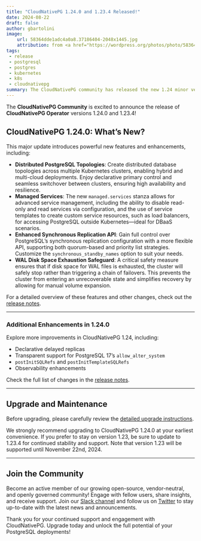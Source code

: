 ```yaml
---
title: "CloudNativePG 1.24.0 and 1.23.4 Released!"
date: 2024-08-22
draft: false
author: gbartolini
image:
    url: 58364dde1adc4a0a8.37186404-2048x1445.jpg
    attribution: from <a href="https://wordpress.org/photos/photo/58364dde1a/">Saurabh</a>
tags:
 - release
 - postgresql
 - postgres
 - kubernetes
 - k8s
 - cloudnativepg
summary: The CloudNativePG community has released the new 1.24 minor version and a new update for the supported 1.23 version of the CloudNativePG operator.
---
```



The **CloudNativePG Community** is excited to announce the release of
**CloudNativePG Operator** versions 1.24.0 and 1.23.4!

## CloudNativePG 1.24.0: What’s New?

This major update introduces powerful new features and enhancements, including:

- **Distributed PostgreSQL Topologies**: Create distributed database topologies
  across multiple Kubernetes clusters, enabling hybrid and multi-cloud
  deployments. Enjoy declarative primary control and seamless switchover between
  clusters, ensuring high availability and resilience.
- **Managed Services**: The new `managed.services` stanza allows for advanced
  service management, including the ability to disable read-only and read
  services via configuration, and the use of service templates to create custom
  service resources, such as load balancers, for accessing PostgreSQL outside
  Kubernetes—ideal for DBaaS scenarios.
- **Enhanced Synchronous Replication API**: Gain full control over PostgreSQL’s
  synchronous replication configuration with a more flexible API, supporting
  both quorum-based and priority list strategies. Customize the
  `synchronous_standby_names` option to suit your needs.
- **WAL Disk Space Exhaustion Safeguard**: A critical safety measure ensures
  that if disk space for WAL files is exhausted, the cluster will safely stop
  rather than triggering a chain of failovers. This prevents the cluster from
  entering an unrecoverable state and simplifies recovery by allowing for manual
  volume expansion.

For a detailed overview of these features and other changes, check out the
[release notes](https://cloudnative-pg.io/documentation/1.24/release_notes/v1.24/).

---

### Additional Enhancements in 1.24.0

Explore more improvements in CloudNativePG 1.24, including:

- Declarative delayed replicas
- Transparent support for PostgreSQL 17’s `allow_alter_system`
- `postInitSQLRefs` and `postInitTemplateSQLRefs`
- Observability enhancements

Check the full list of changes in the
[release notes](https://cloudnative-pg.io/documentation/1.24/release_notes/v1.24/).

---

## Upgrade and Maintenance

Before upgrading, please carefully review the
[detailed upgrade instructions](https://cloudnative-pg.io/documentation/1.24/installation_upgrade/#upgrading-to-1240-or-1234).

We strongly recommend upgrading to CloudNativePG 1.24.0 at your earliest
convenience. If you prefer to stay on version 1.23, be sure to update to 1.23.4
for continued stability and support. Note that version 1.23 will be supported
until November 22nd, 2024.

---

## Join the Community

Become an active member of our growing open-source, vendor-neutral, and openly
governed community! Engage with fellow users, share insights, and receive
support. Join our [Slack channel](https://join.slack.com/t/cloudnativepg/shared_invite/zt-2ij5hagfo-B04EQ9DUlGFzD6GEHDqE0g)
and follow us on [Twitter](https://twitter.com/CloudNativePg) to stay
up-to-date with the latest news and announcements.

Thank you for your continued support and engagement with CloudNativePG. Upgrade
today and unlock the full potential of your PostgreSQL deployments!

<!--
## About CloudNativePG

[CloudNativePG](https://cloudnative-pg.io) stands as a groundbreaking
open-source Kubernetes Operator designed explicitly for PostgreSQL workloads.
Seamlessly orchestrating the entire life cycle of a PostgreSQL cluster,
CloudNativePG takes charge from bootstrapping and configuration to ensuring
high availability, connection routing, and comprehensive backup and disaster
recovery mechanisms.
Leveraging PostgreSQL's native streaming replication, CloudNativePG efficiently
distributes data across pods, nodes, and zones, utilizing standard Kubernetes
patterns. This enables seamless scaling of replicas in a Kubernetes-native
manner, with the operator autonomously and safely reconfiguring replication as
needed.
Originally conceived and supported by [EDB](https://www.enterprisedb.com/),
CloudNativePG represents a paradigm shift in managing PostgreSQL workloads
within Kubernetes environments.

-->
<!--
Tweet
🚀 Exciting news! CloudNativePG 1.24.0 is here! New features include distributed PostgreSQL topologies, managed services, enhanced API for synchronous replication, and WAL disk space safeguards.

LINK

#CloudNativePG #PostgreSQL #Kubernetes #OpenSource

--->
<!--
LinkedIn
🚀 **Exciting News! CloudNativePG 1.24.0 and 1.23.4 Released!** 🚀

The CloudNativePG Community is thrilled to announce the release of CloudNativePG 1.24.0! This release introduces powerful new features, including:

🔹 **Distributed PostgreSQL Topologies** for hybrid and multi-cloud deployments
🔹 **Managed Services** for custom service resources and DBaaS
🔹 **Enhanced API for Synchronous Replication**
🔹 **WAL Disk Space Exhaustion Safeguards**

LINK

Join our vibrant community, share your insights, and stay updated on the latest developments by following us and joining our Slack channel.

#CloudNativePG #PostgreSQL #Kubernetes #OpenSource #ReleaseCandidate
-->
